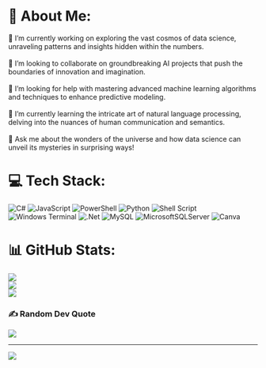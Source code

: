 # 💫 About Me:
🔭 I’m currently working on exploring the vast cosmos of data science, unraveling patterns and insights hidden within the numbers.<br><br>👯 I’m looking to collaborate on groundbreaking AI projects that push the boundaries of innovation and imagination.<br><br>🤝 I’m looking for help with mastering advanced machine learning algorithms and techniques to enhance predictive modeling.<br><br>🌱 I’m currently learning the intricate art of natural language processing, delving into the nuances of human communication and semantics.<br><br>💬 Ask me about the wonders of the universe and how data science can unveil its mysteries in surprising ways!


# 💻 Tech Stack:
![C#](https://img.shields.io/badge/c%23-%23239120.svg?style=for-the-badge&logo=csharp&logoColor=white) ![JavaScript](https://img.shields.io/badge/javascript-%23323330.svg?style=for-the-badge&logo=javascript&logoColor=%23F7DF1E) ![PowerShell](https://img.shields.io/badge/PowerShell-%235391FE.svg?style=for-the-badge&logo=powershell&logoColor=white) ![Python](https://img.shields.io/badge/python-3670A0?style=for-the-badge&logo=python&logoColor=ffdd54) ![Shell Script](https://img.shields.io/badge/shell_script-%23121011.svg?style=for-the-badge&logo=gnu-bash&logoColor=white) ![Windows Terminal](https://img.shields.io/badge/Windows%20Terminal-%234D4D4D.svg?style=for-the-badge&logo=windows-terminal&logoColor=white) ![.Net](https://img.shields.io/badge/.NET-5C2D91?style=for-the-badge&logo=.net&logoColor=white) ![MySQL](https://img.shields.io/badge/mysql-%2300000f.svg?style=for-the-badge&logo=mysql&logoColor=white) ![MicrosoftSQLServer](https://img.shields.io/badge/Microsoft%20SQL%20Server-CC2927?style=for-the-badge&logo=microsoft%20sql%20server&logoColor=white) ![Canva](https://img.shields.io/badge/Canva-%2300C4CC.svg?style=for-the-badge&logo=Canva&logoColor=white)
# 📊 GitHub Stats:
![](https://github-readme-stats.vercel.app/api?username=Angel0Garcia&theme=gruvbox&hide_border=false&include_all_commits=false&count_private=false)<br/>
![](https://github-readme-streak-stats.herokuapp.com/?user=Angel0Garcia&theme=gruvbox&hide_border=false)<br/>
![](https://github-readme-stats.vercel.app/api/top-langs/?username=Angel0Garcia&theme=gruvbox&hide_border=false&include_all_commits=false&count_private=false&layout=compact)

### ✍️ Random Dev Quote
![](https://quotes-github-readme.vercel.app/api?type=horizontal&theme=dark)

---
[![](https://visitcount.itsvg.in/api?id=Angel0Garcia&icon=1&color=1)](https://visitcount.itsvg.in)

<!-- Proudly created with GPRM ( https://gprm.itsvg.in ) -->
